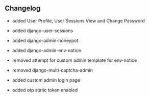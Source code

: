 ## Changelog

- added User Profile, User Sessions View and Change Password

- added django-user-sessions

- added django-admin-honeypot

- added django-admin-env-notice

- removed attempt for custom admin template for env-notice

- removed django-multi-captcha-admin

- added custom admin login page

- added otp static token enabled

